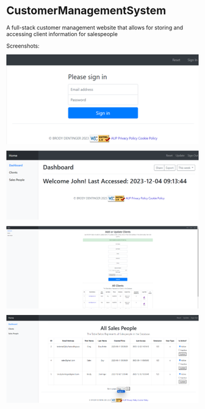 # CustomerManagementSystem
A full-stack customer management website that allows for storing and accessing client information for salespeople

Screenshots:

![Screenshot 1](CustomerAppScreenshots/customer_app1.png)

![Screenshot 2](CustomerAppScreenshots/customer_app2.png)

![Screenshot 3](CustomerAppScreenshots/customer_app3.png)

![Screenshot 4](CustomerAppScreenshots/customer_app4.png)




